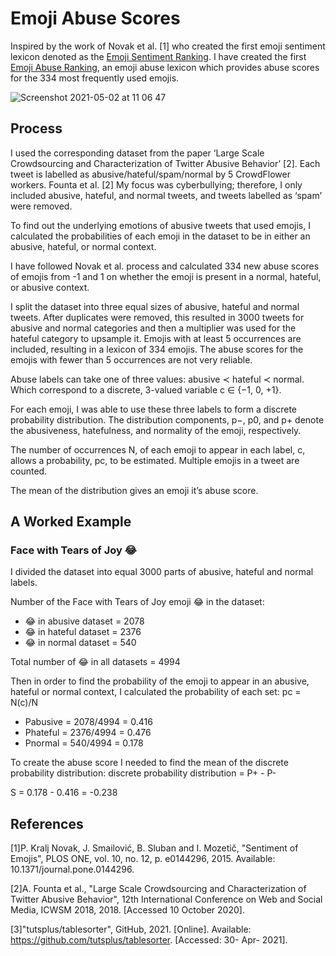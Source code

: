 # Emoji Abuse Scores 

Inspired by the work of Novak et al. [1] who created the first emoji sentiment lexicon denoted as the [Emoji Sentiment Ranking](http://kt.ijs.si/data/Emoji_sentiment_ranking/). I have created the first [Emoji Abuse Ranking](https://elenabarry.github.io/emoji_abuse_ranking.github.io/), an emoji abuse lexicon which provides abuse scores for the 334 most frequently used emojis.

![Screenshot 2021-05-02 at 11 06 47](https://user-images.githubusercontent.com/53048127/116809577-8ef5f700-ab36-11eb-914c-770536b6a07a.png)

## Process
I used the corresponding dataset from the paper ‘Large Scale Crowdsourcing and Characterization of Twitter Abusive Behavior’ [2]. Each tweet is labelled as abusive/hateful/spam/normal by 5 CrowdFlower workers. Founta et al. [2] My focus was cyberbullying; therefore, I only included abusive, hateful, and normal tweets, and tweets labelled as ‘spam’ were removed.

To find out the underlying emotions of abusive tweets that used emojis, I calculated the probabilities of each emoji in the dataset to be in either an abusive, hateful, or normal context. 

I have followed Novak et al. process and calculated 334 new abuse scores of emojis from -1 and 1 on whether the emoji is present in a normal, hateful, or abusive context. 

I split the dataset into three equal sizes of abusive, hateful and normal tweets. After duplicates were removed, this resulted in 3000 tweets for abusive and normal categories and then a multiplier was used for the hateful category to upsample it. Emojis with at least 5 occurrences are included, resulting in a lexicon of 334 emojis. The abuse scores for the emojis with fewer than 5 occurrences are not very reliable.

Abuse labels can take one of three values: abusive ≺ hateful ≺ normal. Which correspond to a discrete, 3-valued variable c ∈ {−1, 0, +1}.

For each emoji, I was able to use these three labels to form a discrete probability distribution. The distribution components, p−, p0, and p+ denote the abusiveness, hatefulness, and normality of the emoji, respectively.

The number of occurrences N, of each emoji to appear in each label, c, allows a probability, pc, to be estimated. Multiple emojis in a tweet are counted.

The mean of the distribution gives an emoji it’s abuse score.

## A Worked Example

### Face with Tears of Joy 😂

I divided the dataset into equal 3000 parts of abusive, hateful and normal labels.

Number of the Face with Tears of Joy emoji 😂 in the dataset: 

* 😂 in abusive dataset = 2078
* 😂 in hateful dataset = 2376
* 😂 in normal dataset = 540

Total number of 😂 in all datasets = 4994

Then in order to find the probability of the emoji to appear in an abusive, hateful or normal context, I calculated the probability of each set: pc = N(c)/N

* Pabusive = 2078/4994 = 0.416
* Phateful = 2376/4994 = 0.476
* Pnormal = 540/4994 = 0.178

To create the abuse score I needed to find the mean of the discrete probability distribution: discrete probability distribution = P+ - P-

S = 0.178 - 0.416 = -0.238

## References 
   
[1]P.  Kralj Novak, J.  Smailović, B.  Sluban and I.  Mozetič, "Sentiment of Emojis", PLOS ONE, vol. 10, no. 12, p. e0144296, 2015. Available: 10.1371/journal.pone.0144296.

[2]A.  Founta et al., "Large Scale Crowdsourcing and Characterization of Twitter Abusive Behavior", 12th International Conference on Web and Social Media, ICWSM 2018, 2018. [Accessed 10 October 2020].

[3]"tutsplus/tablesorter", GitHub, 2021. [Online]. Available: https://github.com/tutsplus/tablesorter. [Accessed: 30- Apr- 2021].
